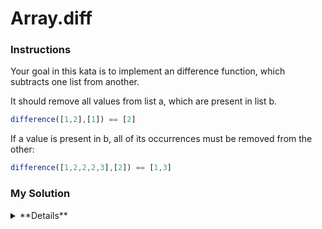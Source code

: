 # Array.diff

### Instructions

Your goal in this kata is to implement an difference function, which subtracts one list from another.

It should remove all values from list a, which are present in list b.

```js
difference([1,2],[1]) == [2]
```

If a value is present in b, all of its occurrences must be removed from the other:

```js
difference([1,2,2,2,3],[2]) == [1,3]
```

### My Solution

<details>
  <summary>**Details**</summary>
  <p>
```js
function array_diff(a, b) {

  let result = a;
  b.map((remove)=>{
    result = result.filter(function(num) {
    	return num != remove
    });
  })

  return result;
}
```
  </p>
</details>

